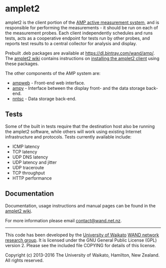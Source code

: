 # amplet2

amplet2 is the client portion of the
[AMP active measurement system](http://amp.wand.net.nz), and is responsible
for performing the measurements - it should be run on each of the measurement
probes. Each client independently schedules and runs tests, acts as a
cooperative endpoint for tests run by other probes, and reports test results to
a central collector for analysis and display.

Prebuilt .deb packages are available at https://dl.bintray.com/wand/amp/. The
[amplet2 wiki](https://github.com/wanduow/amplet2/wiki) contains instructions
on [installing the amplet2 client](https://github.com/wanduow/amplet2/wiki/Installing-the-Amplet2-Client) using these packages.

The other components of the AMP system are:
- [ampweb](https://github.com/wanduow/amp-web) - Front-end web interface.
- [ampy](https://github.com/wanduow/ampy) - Interface between the display front- and the data storage back-end.
- [nntsc](https://github.com/wanduow/nntsc) - Data storage back-end.


## Tests

Some of the built in tests require that the destination host also be running the
amplet2 software, while others will work using existing Internet infrastructure
and protocols. Tests currently available include:

 * ICMP latency
 * TCP latency
 * UDP DNS latency
 * UDP latency and jitter
 * UDP traceroute
 * TCP throughput
 * HTTP performance


## Documentation

Documentation, usage instructions and manual pages can be found in the
[amplet2 wiki](https://github.com/wanduow/amplet2/wiki).

For more information please email contact@wand.net.nz.

----

This code has been developed by the
[University of Waikato](http://www.waikato.ac.nz)
[WAND network research group](http://www.wand.net.nz).
It is licensed under the GNU General Public License (GPL) version 2. Please
see the included file COPYING for details of this license.

Copyright (c) 2013-2016 The University of Waikato, Hamilton, New Zealand.
All rights reserved.
